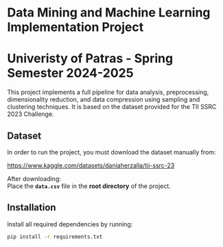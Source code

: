 # Data Mining and Machine Learning Implementation Project
# Univeristy of Patras - Spring Semester 2024-2025  

This project implements a full pipeline for data analysis, preprocessing, dimensionality reduction, and data compression using sampling and clustering techniques. It is based on the dataset provided for the TII SSRC 2023 Challenge.

## Dataset

In order to run the project, you must download the dataset manually from:  

https://www.kaggle.com/datasets/daniaherzalla/tii-ssrc-23

After downloading:  
Place the **`data.csv`** file in the **root directory** of the project.

## Installation

Install all required dependencies by running:

```bash
pip install -r requirements.txt
```
